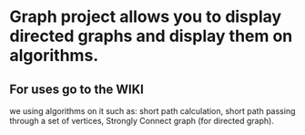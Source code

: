 # Graph project allows you to display directed graphs and display them on algorithms. 
## For uses go to the WIKI
we using algorithms on it such as: short path calculation, short path passing through a set of vertices, Strongly Connect graph (for directed graph).
